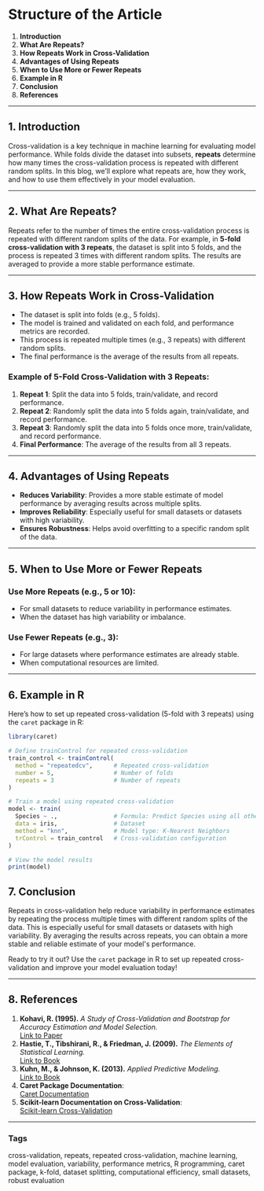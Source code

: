 # Structure of the Article

1. **Introduction**  
2. **What Are Repeats?**  
3. **How Repeats Work in Cross-Validation**  
4. **Advantages of Using Repeats**  
5. **When to Use More or Fewer Repeats**  
6. **Example in R**  
7. **Conclusion**  
8. **References**  

---

## 1. Introduction  

Cross-validation is a key technique in machine learning for evaluating model performance. While folds divide the dataset into subsets, **repeats** determine how many times the cross-validation process is repeated with different random splits. In this blog, we’ll explore what repeats are, how they work, and how to use them effectively in your model evaluation.  

---

## 2. What Are Repeats?  

Repeats refer to the number of times the entire cross-validation process is repeated with different random splits of the data. For example, in **5-fold cross-validation with 3 repeats**, the dataset is split into 5 folds, and the process is repeated 3 times with different random splits. The results are averaged to provide a more stable performance estimate.  

---

## 3. How Repeats Work in Cross-Validation  

- The dataset is split into folds (e.g., 5 folds).  
- The model is trained and validated on each fold, and performance metrics are recorded.  
- This process is repeated multiple times (e.g., 3 repeats) with different random splits.  
- The final performance is the average of the results from all repeats.  

### Example of 5-Fold Cross-Validation with 3 Repeats:  
1. **Repeat 1**: Split the data into 5 folds, train/validate, and record performance.  
2. **Repeat 2**: Randomly split the data into 5 folds again, train/validate, and record performance.  
3. **Repeat 3**: Randomly split the data into 5 folds once more, train/validate, and record performance.  
4. **Final Performance**: The average of the results from all 3 repeats.  

---

## 4. Advantages of Using Repeats  

- **Reduces Variability**: Provides a more stable estimate of model performance by averaging results across multiple splits.  
- **Improves Reliability**: Especially useful for small datasets or datasets with high variability.  
- **Ensures Robustness**: Helps avoid overfitting to a specific random split of the data.  

---

## 5. When to Use More or Fewer Repeats  

### Use More Repeats (e.g., 5 or 10):  
- For small datasets to reduce variability in performance estimates.  
- When the dataset has high variability or imbalance.  

### Use Fewer Repeats (e.g., 3):  
- For large datasets where performance estimates are already stable.  
- When computational resources are limited.  

---

## 6. Example in R  

Here’s how to set up repeated cross-validation (5-fold with 3 repeats) using the `caret` package in R:  

```r
library(caret)

# Define trainControl for repeated cross-validation
train_control <- trainControl(
  method = "repeatedcv",      # Repeated cross-validation
  number = 5,                 # Number of folds
  repeats = 3                 # Number of repeats
)

# Train a model using repeated cross-validation
model <- train(
  Species ~ .,                # Formula: Predict Species using all other variables
  data = iris,                # Dataset
  method = "knn",             # Model type: K-Nearest Neighbors
  trControl = train_control   # Cross-validation configuration
)

# View the model results
print(model)
```

## 7. Conclusion  

Repeats in cross-validation help reduce variability in performance estimates by repeating the process multiple times with different random splits of the data. This is especially useful for small datasets or datasets with high variability. By averaging the results across repeats, you can obtain a more stable and reliable estimate of your model's performance.  

Ready to try it out? Use the `caret` package in R to set up repeated cross-validation and improve your model evaluation today!  

---

## 8. References  

1. **Kohavi, R. (1995).** *A Study of Cross-Validation and Bootstrap for Accuracy Estimation and Model Selection.*  
   [Link to Paper](https://www.cs.cmu.edu/~schneide/tut5/node42.html)  
2. **Hastie, T., Tibshirani, R., & Friedman, J. (2009).** *The Elements of Statistical Learning.*  
   [Link to Book](https://hastie.su.domains/Papers/ESLII.pdf)  
3. **Kuhn, M., & Johnson, K. (2013).** *Applied Predictive Modeling.*  
   [Link to Book](https://link.springer.com/book/10.1007/978-1-4614-6849-3)  
4. **Caret Package Documentation**:  
   [Caret Documentation](https://topepo.github.io/caret/)  
5. **Scikit-learn Documentation on Cross-Validation**:  
   [Scikit-learn Cross-Validation](https://scikit-learn.org/stable/modules/cross_validation.html)  

---

### Tags  
cross-validation, repeats, repeated cross-validation, machine learning, model evaluation, variability, performance metrics, R programming, caret package, k-fold, dataset splitting, computational efficiency, small datasets, robust evaluation  